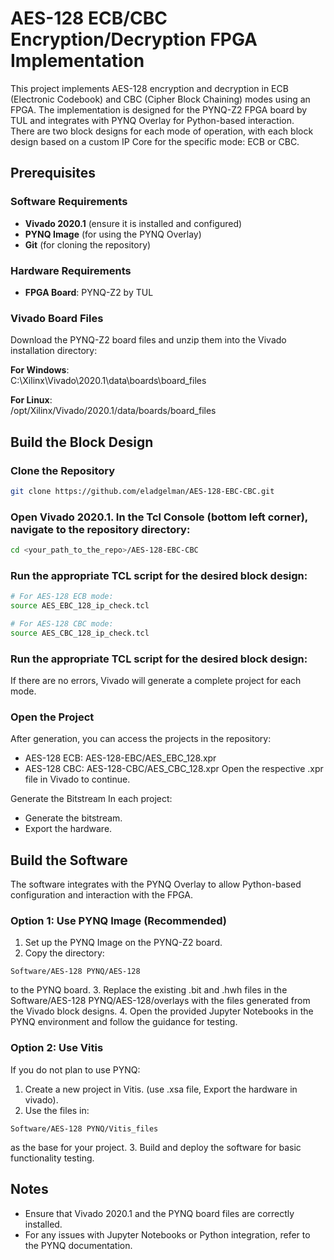 # AES-128 ECB/CBC Encryption/Decryption FPGA Implementation

This project implements AES-128 encryption and decryption in ECB (Electronic Codebook) and CBC (Cipher Block Chaining) modes using an FPGA. The implementation is designed for the PYNQ-Z2 FPGA board by TUL and integrates with PYNQ Overlay for Python-based interaction.  
There are two block designs for each mode of operation, with each block design based on a custom IP Core for the specific mode: ECB or CBC. 


## Prerequisites

### Software Requirements
- **Vivado 2020.1** (ensure it is installed and configured)
- **PYNQ Image** (for using the PYNQ Overlay)
- **Git** (for cloning the repository)

### Hardware Requirements
- **FPGA Board**: PYNQ-Z2 by TUL

### Vivado Board Files
Download the PYNQ-Z2 board files and unzip them into the Vivado installation directory:

**For Windows**:  
C:\Xilinx\Vivado\2020.1\data\boards\board_files

**For Linux**:  
/opt/Xilinx/Vivado/2020.1/data/boards/board_files


## Build the Block Design

### Clone the Repository
```bash
git clone https://github.com/eladgelman/AES-128-EBC-CBC.git
```
### Open Vivado 2020.1. In the Tcl Console (bottom left corner), navigate to the repository directory:
```bash
cd <your_path_to_the_repo>/AES-128-EBC-CBC
```
### Run the appropriate TCL script for the desired block design:
```bash
# For AES-128 ECB mode:
source AES_EBC_128_ip_check.tcl

# For AES-128 CBC mode:
source AES_CBC_128_ip_check.tcl
```
### Run the appropriate TCL script for the desired block design:
If there are no errors, Vivado will generate a complete project for each mode.

### Open the Project
After generation, you can access the projects in the repository:

- AES-128 ECB: AES-128-EBC/AES_EBC_128.xpr
- AES-128 CBC: AES-128-CBC/AES_CBC_128.xpr
Open the respective .xpr file in Vivado to continue.

Generate the Bitstream
In each project: 
- Generate the bitstream.
- Export the hardware.


## Build the Software

The software integrates with the PYNQ Overlay to allow Python-based configuration and interaction with the FPGA.

### Option 1: Use PYNQ Image (Recommended)
1. Set up the PYNQ Image on the PYNQ-Z2 board.
2. Copy the directory:
```
Software/AES-128 PYNQ/AES-128
```
to the PYNQ board.
3. Replace the existing .bit and .hwh files in the Software/AES-128 PYNQ/AES-128/overlays with the files generated from the Vivado block designs.
4. Open the provided Jupyter Notebooks in the PYNQ environment and follow the guidance for testing.

### Option 2: Use Vitis
If you do not plan to use PYNQ:
1. Create a new project in Vitis. (use .xsa file, Export the hardware in vivado).
2. Use the files in:
```
Software/AES-128 PYNQ/Vitis_files
```
as the base for your project.
3. Build and deploy the software for basic functionality testing.

## Notes
* Ensure that Vivado 2020.1 and the PYNQ board files are correctly installed.
* For any issues with Jupyter Notebooks or Python integration, refer to the PYNQ documentation.

